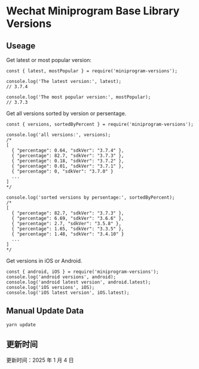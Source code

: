 
# Wechat Miniprogram Base Library Versions

## Useage

Get latest or most popular version:

```;
const { latest, mostPopular } = require('miniprogram-versions');

console.log('The latest version:', latest);
// 3.7.4

console.log('The most popular version:', mostPopular);
// 3.7.3

```

Get all versions sorted by version or persentage.

```
const { versions, sortedByPercent } = require('miniprogram-versions');

console.log('all versions:', versions);
/*
[
  { "percentage": 0.64, "sdkVer": "3.7.4" },
  { "percentage": 82.7, "sdkVer": "3.7.3" },
  { "percentage": 0.18, "sdkVer": "3.7.2" },
  { "percentage": 0.01, "sdkVer": "3.7.1" },
  { "percentage": 0, "sdkVer": "3.7.0" }
  ...
]
*/

console.log('sorted versions by persentage:', sortedByPercent);
/*
[
  { "percentage": 82.7, "sdkVer": "3.7.3" },
  { "percentage": 6.69, "sdkVer": "3.6.6" },
  { "percentage": 2.7, "sdkVer": "3.5.8" },
  { "percentage": 1.65, "sdkVer": "3.3.5" },
  { "percentage": 1.48, "sdkVer": "3.4.10" }
  ...
]
*/
```

Get versions in iOS or Android.

```
const { android, iOS } = require('miniprogram-versions');
console.log('android versions', android);
console.log('android latest version', android.latest);
console.log('iOS versions', iOS);
console.log('iOS latest version', iOS.latest);
```

## Manual Update Data

```
yarn update
```

## 更新时间

更新时间：2025 年 1 月 4 日
